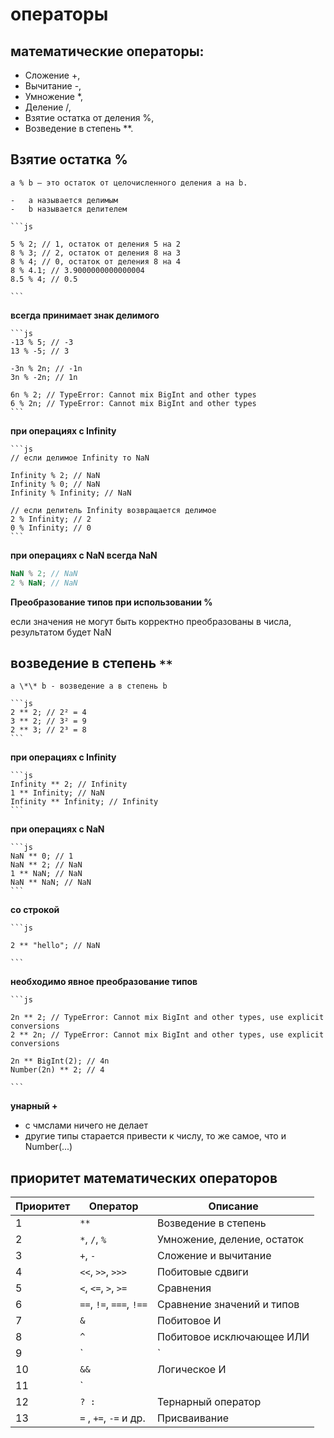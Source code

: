 # операторы

## математические операторы:

-   Сложение +,
-   Вычитание -,
-   Умножение \*,
-   Деление /,
-   Взятие остатка от деления %,
-   Возведение в степень \*\*.

## Взятие остатка %

    a % b – это остаток от целочисленного деления a на b.

    -   a называется делимым
    -   b называется делителем

    ```js

    5 % 2; // 1, остаток от деления 5 на 2
    8 % 3; // 2, остаток от деления 8 на 3
    8 % 4; // 0, остаток от деления 8 на 4
    8 % 4.1; // 3.9000000000000004
    8.5 % 4; // 0.5

    ```

**всегда принимает знак делимого**

    ```js
    -13 % 5; // -3
    13 % -5; // 3

    -3n % 2n; // -1n
    3n % -2n; // 1n

    6n % 2; // TypeError: Cannot mix BigInt and other types
    6 % 2n; // TypeError: Cannot mix BigInt and other types
    ```

**при операциях с Infinity**

    ```js
    // если делимое Infinity то NaN

    Infinity % 2; // NaN
    Infinity % 0; // NaN
    Infinity % Infinity; // NaN

    // если делитель Infinity возвращается делимое
    2 % Infinity; // 2
    0 % Infinity; // 0
    ```

**при операциях с NaN всегда NaN**

```js
NaN % 2; // NaN
2 % NaN; // NaN
```

**Преобразование типов при использовании %**

если значения не могут быть корректно преобразованы в числа, результатом будет NaN

## возведение в степень `**`



    a \*\* b - возведение а в степень b

    ```js
    2 ** 2; // 2² = 4
    3 ** 2; // 3² = 9
    2 ** 3; // 2³ = 8
    ```

**при операциях с Infinity**

    ```js
    Infinity ** 2; // Infinity
    1 ** Infinity; // NaN
    Infinity ** Infinity; // Infinity
    ```

**при операциях с NaN**

    ```js
    NaN ** 0; // 1
    NaN ** 2; // NaN
    1 ** NaN; // NaN
    NaN ** NaN; // NaN
    ```

**со строкой**

    ```js

    2 ** "hello"; // NaN

    ```

**необходимо явное преобразование типов**

    ```js

    2n ** 2; // TypeError: Cannot mix BigInt and other types, use explicit conversions
    2 ** 2n; // TypeError: Cannot mix BigInt and other types, use explicit conversions

    2n ** BigInt(2); // 4n
    Number(2n) ** 2; // 4

    ```

**унарный +**

-   c чмслами ничего не делает
-   другие типы старается привести к числу, то же самое, что и Number(...)

## приоритет математических операторов

| Приоритет | Оператор                | Описание                          |
|-----------|-------------------------|-----------------------------------|
| 1         | `**`                    | Возведение в степень              |
| 2         | `*`, `/`, `%`          | Умножение, деление, остаток       |
| 3         | `+`, `-`                | Сложение и вычитание              |
| 4         | `<<`, `>>`, `>>>`      | Побитовые сдвиги                  |
| 5         | `<`, `<=`, `>`, `>=`   | Сравнения                         |
| 6         | `==`, `!=`, `===`, `!==`| Сравнение значений и типов       |
| 7         | `&`                     | Побитовое И                        |
| 8         | `^`                     | Побитовое исключающее ИЛИ        |
| 9         | `|`                     | Побитовое ИЛИ                     |
| 10        | `&&`                    | Логическое И                      |
| 11        | `||`                    | Логическое ИЛИ                   |
| 12        | `? :`                   | Тернарный оператор                |
| 13        | `=` , `+=`, `-=` и др. | Присваивание                      |